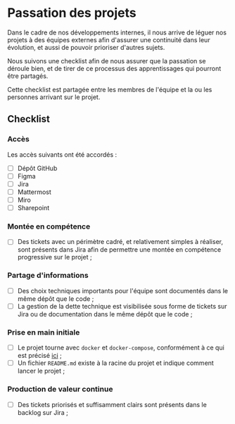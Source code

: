 # Passation des projets

Dans le cadre de nos développements internes, il nous arrive de léguer nos projets à des équipes externes afin d'assurer
une continuité dans leur évolution, et aussi de pouvoir prioriser d'autres sujets.

Nous suivons une checklist afin de nous assurer que la passation se déroule bien, et de tirer de ce processus des
apprentissages qui pourront être partagés.

Cette checklist est partagée entre les membres de l'équipe et la ou les personnes arrivant sur le projet.

## Checklist

### Accès

Les accès suivants ont été accordés :
<!-- Rayer les mentions inutiles et renseigner les liens pertinents -->
- [ ] Dépôt GitHub
- [ ] Figma
- [ ] Jira
- [ ] Mattermost
- [ ] Miro
- [ ] Sharepoint

### Montée en compétence

- [ ] Des tickets avec un périmètre cadré, et relativement simples à réaliser, sont présents dans Jira afin de permettre
  une montée en compétence progressive sur le projet ;

### Partage d'informations

- [ ] Des choix techniques importants pour l'équipe sont documentés dans le même dépôt que le code ;
- [ ] La gestion de la dette technique est visibilisée sous forme de tickets sur Jira ou de documentation dans le même
  dépôt que le code ;

### Prise en main initiale

- [ ] Le projet tourne avec `docker` et `docker-compose`, conformément à ce qui est précisé [ici](cloud-native.md) ;
- [ ] Un fichier `README.md` existe à la racine du projet et indique comment lancer le projet ;

### Production de valeur continue

- [ ] Des tickets priorisés et suffisamment clairs sont présents dans le backlog sur Jira ;
